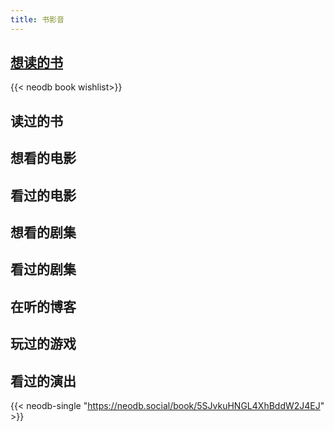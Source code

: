 ```yaml
---
title: 书影音
---
```


## [想读的书](https://neodb.social/users/will101/wishlist/book/)

{{< neodb book wishlist>}}

## 读过的书

## 想看的电影

## 看过的电影

## 想看的剧集

## 看过的剧集

## 在听的博客

## 玩过的游戏

## 看过的演出

{{< neodb-single "https://neodb.social/book/5SJvkuHNGL4XhBddW2J4EJ" >}}
